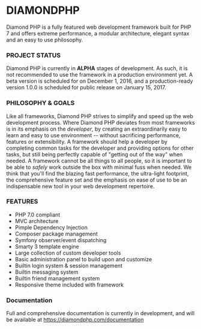 DIAMONDPHP
=============
Diamond PHP is a fully featured web development framework built for PHP 7 and offers extreme performance, a modular architecture, elegant syntax and an easy to use philosophy.

### PROJECT STATUS
Diamond PHP is currently in **ALPHA** stages of development. As such, it is not recommended to use the framework in a production environment yet.
A beta version is scheduled for on December 1, 2016, and a production-ready version 1.0.0 is scheduled for public release on January 15, 2017.

### PHILOSOPHY & GOALS
Like all frameworks, Diamond PHP strives to simplify and speed up the web development process. Where Diamond PHP deviates from most frameworks
is in its emphasis on the *developer*, by creating an extraordinarily easy to learn and easy to use environment -- without sacrificing performance,
features or extensibility. A framework should help a developer by completing common tasks for the developer and providing options for other tasks,
but still being perfectly capable of "getting out of the way" when needed. A framework cannot be all things to all people, so it is important to be
able to *safely* work outside the box with minimal fuss when needed.
We think that you'll find the blazing fast performance, the ultra-light footprint, the comprehensive feature set and the emphasis on ease of use 
to be an indispensable new tool in your web development repertoire.

### FEATURES
* PHP 7.0 compliant
* MVC architecture
* Pimple Dependency Injection
* Composer package management
* Symfony observer/event dispatching
* Smarty 3 template engine
* Large collection of custom developer tools
* Basic administration panel to build upon and customize
* Builtin login system & session management
* Builtin messaging system
* Builtin friend management system
* Responsive theme included with framework

### Documentation
Full and comprehensive documentation is currently in development, and will be available at https://diamondphp.com/documentation
